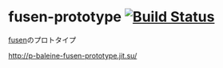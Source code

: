 fusen-prototype [![Build Status](https://travis-ci.org/p-baleine/fusen-prototype.png?branch=master)](https://travis-ci.org/p-baleine/fusen-prototype)
===============

[fusen](https://github.com/miss-matching/fusen)のプロトタイプ

http://p-baleine-fusen-prototype.jit.su/
